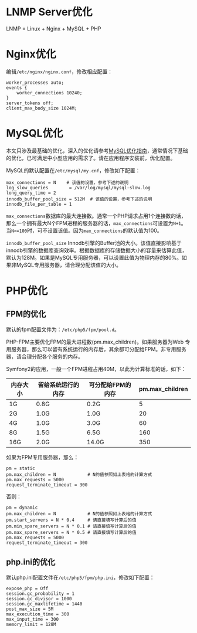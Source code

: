 # LNMP Server优化

LNMP = Linux + Nginx + MySQL + PHP

# Nginx优化

编辑`/etc/nginx/nginx.conf`，修改相应配置：

```
worker_processes auto;
events {
    worker_connections 10240;
}
server_tokens off;
client_max_body_size 1024M;
```

# MySQL优化

本文只涉及最基础的优化，深入的优化请参考[MySQL优化指南]()，通常情况下基础的优化，已可满足中小型应用的需求了。请在应用程序安装前，优化配置。

MySQL的默认配置在`/etc/mysql/my.cnf`，修改如下配置：

```
max_connections = N    # 该值的设置，参考下述的说明
log_slow_queries        = /var/log/mysql/mysql-slow.log
long_query_time = 2
innodb_buffer_pool_size = 512M  # 该值的设置，参考下述的说明
innodb_file_per_table = 1
```

`max_connections`数据库的最大连接数。通常一个PHP请求占用1个连接数的话，那么一个拥有最大N个FPM进程的服务器的话，`max_connections`可设置为`N+1`。
当`N<=100`时，可不设置该值。因为`max_connections`的默认值为100。

`innodb_buffer_pool_size` Innodb引擎的Buffer池的大小。该值直接影响基于innodb引擎的数据库查询效率。根据数据库的存储数据大小的容量来估算此值，默认为128M。如果是MySQL专用服务器，可以设置此值为物理内存的80%。如果非MySQL专用服务器，请合理分配该值的大小。

# PHP优化

## FPM的优化

默认的fpm配置文件为：`/etc/php5/fpm/pool.d`。

PHP-FPM主要优化FPM的最大进程数(pm.max_children)。如果服务器为Web 专用服务器，那么可以留有系统运行的内存后，其余都可分配给FPM。非专用服务器，请合理分配各个服务的内存。

Symfony2的应用，一般一个FPM进程占用40M，以此为计算标准的话，如下：

| 内存大小  | 留给系统运行的内存 | 可分配给FPM的内存 | pm.max_children  |
| --------- | ------------------ | ----------------- | ---------------- |
|    1G     |     0.8G           |    0.2G           | 5                |
|    2G     |     1.0G           |    1.0G           | 20               |
|    4G     |     1.0G           |    3.0G           | 60               |
|    8G     |     1.5G           |    6.5G           | 160              |
|   16G     |     2.0G           |    14.0G          | 350              |

如果为FPM专用服务器，那么：
```
pm = static
pm.max_children = N            # N的值参照如上表格的计算方式
pm.max_requests = 5000
request_terminate_timeout = 300
```

否则：
```
pm = dynamic
pm.max_children = N            # N的值参照如上表格的计算方式
pm.start_servers = N * 0.4     # 请直接填写计算后的值
pm.min_spare_servers = N * 0.1 # 请直接填写计算后的值
pm.max_spare_servers = N * 0.5 # 请直接填写计算后的值
pm.max_requests = 5000
request_terminate_timeout = 300
```

## php.ini的优化

默认php.ini配置文件在`/etc/php5/fpm/php.ini`，修改如下配置：

```
expose_php = Off
session.gc_probability = 1
session.gc_divisor = 1000
session.gc_maxlifetime = 1440
post_max_size = 5M
max_execution_time = 300
max_input_time = 300
memory_limit = 128M
```
